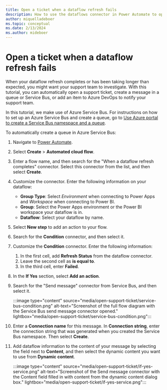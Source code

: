 ```yaml
---
title: Open a ticket when a dataflow refresh fails
description: How to use the dataflows connector in Power Automate to open a ticket when a dataflow refresh fails.
author: miquelladeboer
ms.topic: conceptual
ms.date: 2/13/2024
ms.author: mideboer
---
```


# Open a ticket when a dataflow refresh fails

When your dataflow refresh completes or has been taking longer than expected, you might want your support team to investigate. With this tutorial, you can automatically open a support ticket, create a message in a queue or Service Bus, or add an item to Azure DevOps to notify your support team.

In this tutorial, we make use of Azure Service Bus. For instructions on how to set up an Azure Service Bus and create a queue, go to [Use Azure portal to create a Service Bus namespace and a queue](/azure/service-bus-messaging/service-bus-quickstart-portal).

To automatically create a queue in Azure Service Bus:

1. Navigate to [Power Automate](https://flow.microsoft.com).
2. Select **Create** > **Automated cloud flow**.
3. Enter a flow name, and then search for the "When a dataflow refresh completes" connector. Select this connector from the list, and then select **Create**.
4. Customize the connector. Enter the following information on your dataflow:

   * **Group Type**: Select *Environment* when connecting to Power Apps and *Workspace* when connecting to Power BI.
   * **Group**: Select the Power Apps environment or the Power BI workspace your dataflow is in.
   * **Dataflow**: Select your dataflow by name.

5. Select **New step** to add an action to your flow.
6. Search for the **Condition** connector, and then select it.
7. Customize the **Condition** connector. Enter the following information:

   1. In the first cell, add **Refresh Status** from the dataflow connector.
   2. Leave the second cell as **is equal to**.
   3. In the third cell, enter **Failed**.

8. In the **If Yes** section, select **Add an action**.
9. Search for the "Send message" connector from Service Bus, and then select it.

   :::image type="content" source="media/open-support-ticket/service-bus-condition.png" alt-text="Screenshot of the full flow diagram with the Service Bus send message connector opened." lightbox="media/open-support-ticket/service-bus-condition.png":::

10. Enter a **Connection name** for this message. In **Connection string**, enter the connection string that was generated when you created the Service Bus namespace. Then select **Create**.
11. Add dataflow information to the content of your message by selecting the field next to **Content**, and then select the dynamic content you want to use from **Dynamic content**.

    :::image type="content" source="media/open-support-ticket/if-yes-service.png" alt-text="Screenshot of the Send message connector with the Content field filled in with content from the dynamic content dialog box." lightbox="media/open-support-ticket/if-yes-service.png":::

